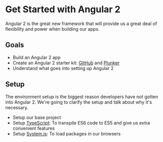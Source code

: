 # Get Started with Angular 2

Angular 2 is the great new framework that will provide us a great deal of flexibility and power when building our apps.

## Goals

- Build an Angular 2 app
- Create an Angular 2 starter kit: [GitHub](https://github.com/scotch-io/angular2-starter-basic) and [Plunker](http://plnkr.co/edit/V5tKs3?p=info)
- Understand what goes into setting up Angular 2

## Setup

The environment setup is the biggest reason developers have not gotten into Angular 2. We're going to clarify the setup and talk about why it's necessary.

- Setup our base project
- Setup [TypeScript](https://www.typescriptlang.org/): To transpile ES6 code to ES5 and give us extra convenient features
- Setup [System.js](https://github.com/systemjs/systemjs): To load packages in our browsers
